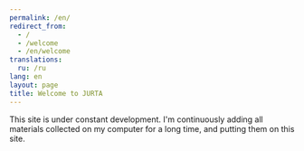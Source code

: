 ```yaml
---
permalink: /en/
redirect_from:
  - /
  - /welcome
  - /en/welcome
translations:
  ru: /ru
lang: en
layout: page
title: Welcome to JURTA
---
```

This site is under constant development.  I'm continuously adding all
materials collected on my computer for a long time, and putting them on
this site.
